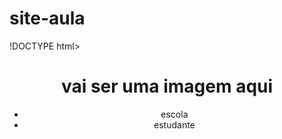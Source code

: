 # site-aula 
!DOCTYPE html>
<html lang="en">
<head>
    <meta charset="UTF-8">
    <meta http-equiv="X-UA-Compatible" content="IE=edge">
    <meta name="viewport" content="width=device-width", initial-scale="1.0">
    <title>Document</title>
    <link rel="stylesheet" href="style.css">
</head>
<body>
    <header>
        <h1>vai ser uma imagem aqui</h1>
        <ul>
            <li>escola</li>
            <li>estudante</li>
        </ul>
    </header>

    
</body>
</html>
